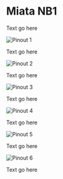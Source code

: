 # Miata NB1

Text go here

![Pinout 1](Images/NB1_pinout1.JPG)

Text go here

![Pinout 2](Images/NB1_pinout2.JPG)

Text go here

![Pinout 3](Images/NB1_pinout3.JPG)

Text go here

![Pinout 4](Images/NB1_pinout4.JPG)

Text go here

![Pinout 5](Images/NB1_pinout5.JPG)

Text go here

![Pinout 6](Images/NB1_pinout6.JPG)

Text go here
